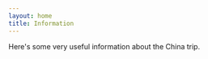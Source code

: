 ```yaml
---
layout: home
title: Information
---
```

<p>
    Here's some very useful information about the China trip.
</p>